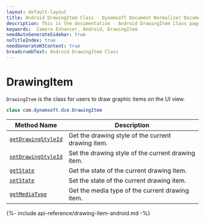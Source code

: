 ```yaml
---
layout: default-layout
title: Android DrawingItem Class - Dynamsoft Document Normalizer Documents
description: This is the documentation - Android DrawingItem Class page of Dynamsoft Camera Enhancer.
keywords:  Camera Enhancer, Android, DrawingItem
needAutoGenerateSidebar: true
noTitleIndex: true
needGenerateH3Content: true
breadcrumbText: Android DrawingItem Class
---
```


# DrawingItem

`DrawingItem` is the class for users to draw graphic items on the UI view.

```java
class com.dynamsoft.dce.DrawingItem
```

| Method Name | Description |
| ----------- | ----------- |
| [`getDrawingStyleId`](#getdrawingstyleid) | Get the drawing style of the current drawing item. |
| [`setDrawingStyleId`](#setdrawingstyleid) | Set the drawing style of the current drawing item. |
| [`getState`](#getstate) | Get the state of the current drawing item. |
| [`setState`](#setstate) | Set the state of the current drawing item. |
| [`getMediaType`](#getmediatype) | Get the media type of the current drawing item. |

{%- include api-reference/drawing-item-android.md -%}
